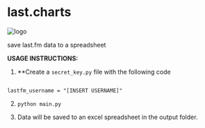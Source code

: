 
# last.charts

![logo](https://raw.githubusercontent.com/MatRanc/last.save/master/resources/logo.png)

save last.fm data to a spreadsheet

**USAGE INSTRUCTIONS:**

 1. **Create a ```secret_key.py``` file with the following code  
 ```lastfm_apikey = "[INSERT API KEY]"

 lastfm_username = "[INSERT USERNAME]"
```   

 2. ```python main.py```

 3. Data will be saved to an excel spreadsheet in the output folder.
